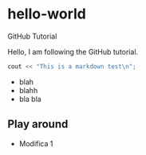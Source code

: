 # hello-world
GitHub Tutorial

Hello, I am following the GitHub tutorial.

```c++
cout << "This is a markdown test\n";
```

* blah
* blahh
* bla bla

## Play around

* Modifica 1